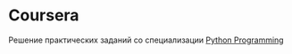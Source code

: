 # Coursera
Решение практических заданий со специализации <a href = 'https://www.coursera.org/specializations/programming-in-python'>Python Programming</a>
